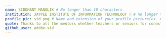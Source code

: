 ```yaml
---
name: SIDDHANT MANGLIK # No longer than 18 characters
institution: JAYPEE INSTITUTE OF INFORMATION TECHNOLOGY 🚩 # no longer than 58 characters
profile_pic: sid.png # Name and extension of your profile picture(ex. mona.png)
quote: Thanks to all the mentors whether teachers or seniors for connstant support and guidance # no longer than 100 characters
github_user: adobe-sid
---
```

